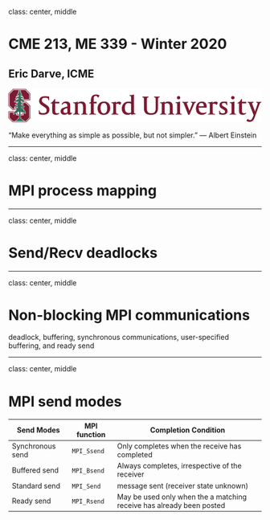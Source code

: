 class: center, middle

# CME 213, ME 339 - Winter 2020

## Eric Darve, ICME

![:width 40%](Stanford.jpg)

“Make everything as simple as possible, but not simpler.”
— Albert Einstein

---
class: center, middle

# MPI process mapping

---
class: center, middle

# Send/Recv deadlocks

---
class: center, middle

# Non-blocking MPI communications

deadlock, buffering, synchronous communications, user-specified buffering, and ready send

---
class: center, middle

# MPI send modes

Send Modes | MPI function | Completion Condition
--- | --- | ---
Synchronous send | `MPI_Ssend` | Only completes when the receive has completed
Buffered send | `MPI_Bsend` | Always completes, irrespective of the receiver
Standard send | `MPI_Send` | message sent (receiver state unknown)
Ready send | `MPI_Rsend` | May be used only when the a matching receive has already been posted